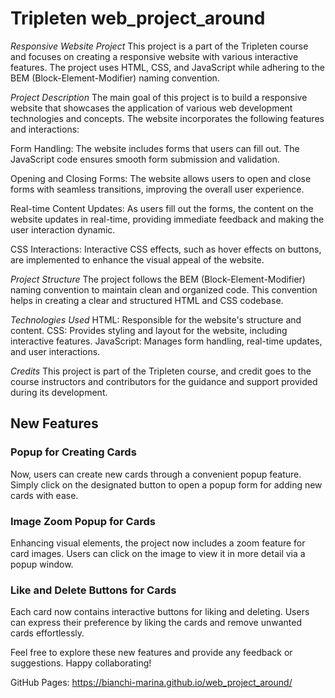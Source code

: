 # Tripleten web_project_around
*Responsive Website Project*
This project is a part of the Tripleten course and focuses on creating a responsive website with various interactive features. The project uses HTML, CSS, and JavaScript while adhering to the BEM (Block-Element-Modifier) naming convention.

*Project Description*
The main goal of this project is to build a responsive website that showcases the application of various web development technologies and concepts. The website incorporates the following features and interactions:

Form Handling: The website includes forms that users can fill out. The JavaScript code ensures smooth form submission and validation.

Opening and Closing Forms: The website allows users to open and close forms with seamless transitions, improving the overall user experience.

Real-time Content Updates: As users fill out the forms, the content on the website updates in real-time, providing immediate feedback and making the user interaction dynamic.

CSS Interactions: Interactive CSS effects, such as hover effects on buttons, are implemented to enhance the visual appeal of the website.

*Project Structure*
The project follows the BEM (Block-Element-Modifier) naming convention to maintain clean and organized code. This convention helps in creating a clear and structured HTML and CSS codebase.

*Technologies Used*
HTML: Responsible for the website's structure and content.
CSS: Provides styling and layout for the website, including interactive features.
JavaScript: Manages form handling, real-time updates, and user interactions.

*Credits*
This project is part of the Tripleten course, and credit goes to the course instructors and contributors for the guidance and support provided during its development.

## New Features

### Popup for Creating Cards
Now, users can create new cards through a convenient popup feature. Simply click on the designated button to open a popup form for adding new cards with ease.

### Image Zoom Popup for Cards
Enhancing visual elements, the project now includes a zoom feature for card images. Users can click on the image to view it in more detail via a popup window.

### Like and Delete Buttons for Cards
Each card now contains interactive buttons for liking and deleting. Users can express their preference by liking the cards and remove unwanted cards effortlessly.

Feel free to explore these new features and provide any feedback or suggestions.
Happy collaborating!

GitHub Pages: https://bianchi-marina.github.io/web_project_around/